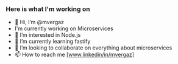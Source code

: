 ### Here is what I'm working on
- 👋 Hi, I’m @mvergaz
- I'm currently working on Microservices
- 👀 I’m interested in Node.js
- 🌱 I’m currently learning fastify
- 💞️ I’m looking to collaborate on everything about microservices
- 📫 How to reach me [www.linkedin/in/mvergaz]
